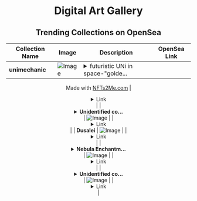<div align="center">

# Digital Art Gallery

## Trending Collections on OpenSea

| Collection Name                       | Image                                                                                     | Description                       | OpenSea Link                                                                                          |
|---------------------------------------|-------------------------------------------------------------------------------------------|-----------------------------------|--------------------------------------------------------------------------------------------------------|
| **unimechanic** | ![Image](https://i.seadn.io/s/raw/files/3c192e09cff8d6fb39bda01980b2f96c.jpg?w=500&auto=format?w=200&auto=format) | <details><summary>futuristic UNi in space-"golde...</summary>futuristic UNi in space-"golden unicorn"

Made with [NFTs2Me.com](https://nfts2me.com/)</details> | <details><summary>Link</summary>[unimechanic](https://opensea.io/collection/unimechanic)</details> |
| **<details><summary>Unidentified co...</summary>Unidentified contract b3c91108-2a42-40d0-9481-d0514107ab98</details>** | ![Image](https://i.seadn.io/s/raw/files/a837708742ad8afcb35eb60ba787976d.jpg?w=500&auto=format?w=200&auto=format) |  | <details><summary>Link</summary>[Unidentified contract b3c91108-2a42-40d0-9481-d0514107ab98](https://opensea.io/collection/unidentified-contract-b3c91108-2a42-40d0-9481-d051)</details> |
| **Dusalei** | ![Image](https://i.seadn.io/s/raw/files/230947a7b6b896aed808181599bc524d.png?w=500&auto=format?w=200&auto=format) |  | <details><summary>Link</summary>[Dusalei](https://opensea.io/collection/dusalei)</details> |
| **<details><summary>Nebula Enchantm...</summary>Nebula Enchantment</details>** | ![Image](https://i.seadn.io/s/raw/files/d12175f667bbc8488953ef4ac8134b3f.png?w=500&auto=format?w=200&auto=format) |  | <details><summary>Link</summary>[Nebula Enchantment](https://opensea.io/collection/nebula-enchantment)</details> |
| **<details><summary>Unidentified co...</summary>Unidentified contract 31785780-f5c3-42f3-8be6-2d7285f18c5d</details>** | ![Image](https://i.seadn.io/s/raw/files/a837708742ad8afcb35eb60ba787976d.jpg?w=500&auto=format?w=200&auto=format) |  | <details><summary>Link</summary>[Unidentified contract 31785780-f5c3-42f3-8be6-2d7285f18c5d](https://opensea.io/collection/unidentified-contract-31785780-f5c3-42f3-8be6-2d72)</details> |

</div>